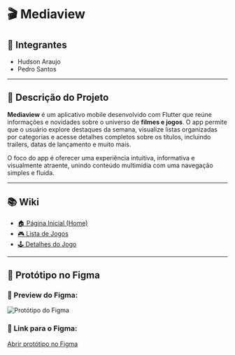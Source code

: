 # 🎬 Mediaview

## 👥 Integrantes
- Hudson Araujo  
- Pedro Santos

---

## 📝 Descrição do Projeto

**Mediaview** é um aplicativo mobile desenvolvido com Flutter que reúne informações e novidades sobre o universo de **filmes e jogos**. O app permite que o usuário explore destaques da semana, visualize listas organizadas por categorias e acesse detalhes completos sobre os títulos, incluindo trailers, datas de lançamento e muito mais.

O foco do app é oferecer uma experiência intuitiva, informativa e visualmente atraente, unindo conteúdo multimídia com uma navegação simples e fluida.

---

## 📚 Wiki

- [🏠 Página Inicial (Home)](#)
- [🎮 Lista de Jogos](#)
- [🕹️ Detalhes do Jogo](#)

---

## 🧪 Protótipo no Figma

### 📸 Preview do Figma:

![Protótipo do Figma](![prototipo](https://github.com/user-attachments/assets/104b39d0-fa3b-4050-937d-a358e63e1298)
)

### 🔗 Link para o Figma:
[Abrir protótipo no Figma]((https://www.figma.com/design/sRLsPSpRKvDtX9T1rvGGVn/Untitled?node-id=0-1&t=0qVADLskjuOnNIA7-1))
